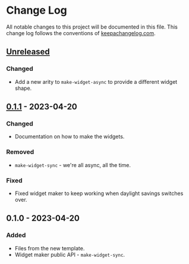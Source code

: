 # Change Log
All notable changes to this project will be documented in this file. This change log follows the conventions of [keepachangelog.com](http://keepachangelog.com/).

## [Unreleased]
### Changed
- Add a new arity to `make-widget-async` to provide a different widget shape.

## [0.1.1] - 2023-04-20
### Changed
- Documentation on how to make the widgets.

### Removed
- `make-widget-sync` - we're all async, all the time.

### Fixed
- Fixed widget maker to keep working when daylight savings switches over.

## 0.1.0 - 2023-04-20
### Added
- Files from the new template.
- Widget maker public API - `make-widget-sync`.

[Unreleased]: https://sourcehost.site/your-name/mire-game-client/compare/0.1.1...HEAD
[0.1.1]: https://sourcehost.site/your-name/mire-game-client/compare/0.1.0...0.1.1
